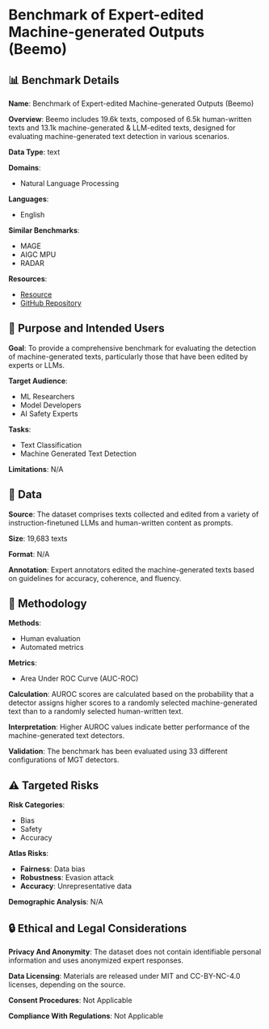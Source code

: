 # Benchmark of Expert-edited Machine-generated Outputs (Beemo)

## 📊 Benchmark Details

**Name**: Benchmark of Expert-edited Machine-generated Outputs (Beemo)

**Overview**: Beemo includes 19.6k texts, composed of 6.5k human-written texts and 13.1k machine-generated & LLM-edited texts, designed for evaluating machine-generated text detection in various scenarios.

**Data Type**: text

**Domains**:
- Natural Language Processing

**Languages**:
- English

**Similar Benchmarks**:
- MAGE
- AIGC MPU
- RADAR

**Resources**:
- [Resource](https://huggingface.co/datasets/toloka/beemo)
- [GitHub Repository](https://github.com/Toloka/beemo)

## 🎯 Purpose and Intended Users

**Goal**: To provide a comprehensive benchmark for evaluating the detection of machine-generated texts, particularly those that have been edited by experts or LLMs.

**Target Audience**:
- ML Researchers
- Model Developers
- AI Safety Experts

**Tasks**:
- Text Classification
- Machine Generated Text Detection

**Limitations**: N/A

## 💾 Data

**Source**: The dataset comprises texts collected and edited from a variety of instruction-finetuned LLMs and human-written content as prompts.

**Size**: 19,683 texts

**Format**: N/A

**Annotation**: Expert annotators edited the machine-generated texts based on guidelines for accuracy, coherence, and fluency.

## 🔬 Methodology

**Methods**:
- Human evaluation
- Automated metrics

**Metrics**:
- Area Under ROC Curve (AUC-ROC)

**Calculation**: AUROC scores are calculated based on the probability that a detector assigns higher scores to a randomly selected machine-generated text than to a randomly selected human-written text.

**Interpretation**: Higher AUROC values indicate better performance of the machine-generated text detectors.

**Validation**: The benchmark has been evaluated using 33 different configurations of MGT detectors.

## ⚠️ Targeted Risks

**Risk Categories**:
- Bias
- Safety
- Accuracy

**Atlas Risks**:
- **Fairness**: Data bias
- **Robustness**: Evasion attack
- **Accuracy**: Unrepresentative data

**Demographic Analysis**: N/A

## 🔒 Ethical and Legal Considerations

**Privacy And Anonymity**: The dataset does not contain identifiable personal information and uses anonymized expert responses.

**Data Licensing**: Materials are released under MIT and CC-BY-NC-4.0 licenses, depending on the source.

**Consent Procedures**: Not Applicable

**Compliance With Regulations**: Not Applicable
